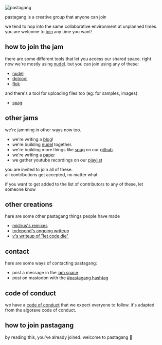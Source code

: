 ![pastagang](/bag/pastagang.webp)

pastagang is a creative group that anyone can join

we tend to hop into the same collaborative environment at unplanned times. you are welcome to [join](https://nudel.cc) any time you want!

## how to join the jam

there are some different tools that let you access our shared space. right now we're mostly using [nudel](https://nudel.cc). but you can join using any of these:

- [nudel](https://nudel.cc)
- [dotcool](https://todepond.cool/flok)
- [flok](https://flok.cc/s/pastagang3)

and there's a tool for uploading files too (eg: for samples, images)

- [spag](https://spag.cc)

## other jams

we're jamming in other ways now too.

- we're writing a [blog](/blog)!
- we're building [nudel](https://github.com/pastagang/nudel) together.
- we're building more things like [spag](https://github.com/pastagang/spag) on our [github](https://github.com/pastagang).
- we're writing a [paper](https://github.com/pastagang/pastagang/blob/main/paper/readme.md)
- we gather youtube recordings on our [playlist](https://www.youtube.com/playlist?list=PL9uRa69RF-7wOS5CnK0wy34t5HYgFLIng)

you are invited to join all of these.\
all contributions get accepted, no matter what.

if you want to get added to the list of contributors to any of these, let someone know

## other creations

here are some other pastagang things people have made

- [midirus's remixes](https://midirus.com/project/pastagang)
- [todepond's ongoing writeup](https://www.todepond.com/wikiblogarden/learn/pastagang/accident/arroost/)
- [v's writeup of "let code die"](https://blog.vbuckenham.com/let-code-die/)

## contact

here are some ways of contacting pastagang:

- post a message in the [jam space](https://nudel.cc)
- post on mastodon with the [#pastagang hashtag](https://post.lurk.org/tags/pastagang)

## code of conduct

we have a [code of conduct](/CODE_OF_CONDUCT.md) that we expect everyone to follow. it's adapted from the algorave code of conduct.

## how to join pastagang

by reading this, you've already joined. welcome to pastagang 🍝
